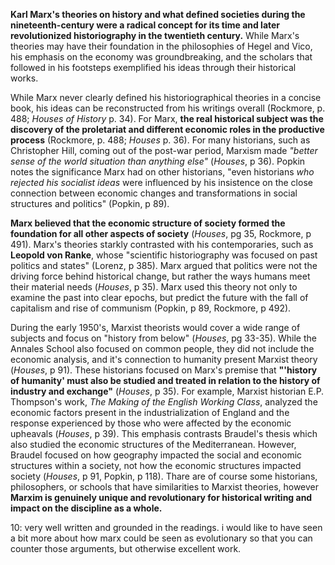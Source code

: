 **Karl Marx's theories on history and what defined societies during the nineteenth-century were a radical concept for its time and later revolutionized historiography in the twentieth century.** While Marx's theories may have their foundation in the philosophies of Hegel and Vico, his emphasis on the economy was groundbreaking, and the scholars that followed in his footsteps exemplified his ideas through their historical works.

While Marx never clearly defined his historiographical theories in a concise book, his ideas can be reconstructed from his writings overall (Rockmore, p. 488; _Houses of History_ p. 34). For Marx, **the real historical subject was the discovery of the proletariat and different economic roles in the productive process** (Rockmore, p. 488; _Houses_ p. 36). For many historians, such as Christopher Hill, coming out of the post-war period, Marxism made _"better sense of the world situation than anything else"_ (_Houses_, p 36). Popkin notes the significance Marx had on other historians, "even historians _who rejected his socialist ideas_ were influenced by his insistence on the close connection between economic changes and transformations in social structures and politics" (Popkin, p 89).

**Marx believed that the economic structure of society formed the foundation for all other aspects of society** (_Houses_, pg 35, Rockmore, p 491). Marx's theories starkly contrasted with his contemporaries, such as **Leopold von Ranke**, whose "scientific historiography was focused on past politics and states" (Lorenz, p 385). Marx argued that politics were not the driving force behind historical change, but rather the ways humans meet their material needs (_Houses_, p 35). Marx used this theory not only to examine the past into clear epochs, but predict the future with the fall of capitalism and rise of communism (Popkin, p 89, Rockmore, p 492).

During the early 1950's, Marxist theorists would cover a wide range of subjects and focus on "history from below" (_Houses_, pg 33-35). While the Annales School also focused on common people, they did not include the economic analysis, and it's connection to humanity present Marxist theory (_Houses_, p 91). These historians focused on Marx's premise that **"'history of humanity' must also be studied and treated in relation to the history of industry and exchange"** (_Houses_, p 35). For example, Marxist historian E.P. Thompson's work, _The Making of the English Working Class_, analyzed the economic factors present in the industrialization of England and the response experienced by those who were affected by the economic upheavals (_Houses_, p 39). This emphasis contrasts Braudel's thesis which also studied the economic structures of the Mediterranean. However, Braudel focused on how geography impacted the social and economic structures within a society, not how the economic structures impacted society (_Houses_, p 91, Popkin, p 118). Thare are of course some historians, philosophers, or schools that have similarities to Marxist theories, however **Marxim is genuinely unique and revolutionary for historical writing and impact on the discipline as a whole.** 

10: very well written and grounded in the readings. i would like to have seen a bit more about how marx could be seen as evolutionary so that you can counter those arguments, but otherwise excellent work. 
